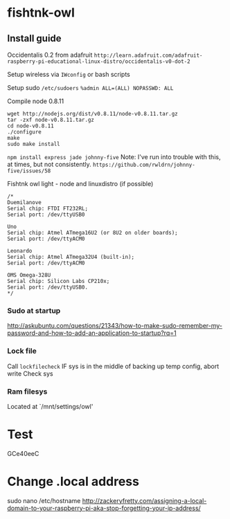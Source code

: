 fishtnk-owl
===========

## Install guide
Occidentalis 0.2 from adafruit `http://learn.adafruit.com/adafruit-raspberry-pi-educational-linux-distro/occidentalis-v0-dot-2`

Setup wireless via `IWconfig` or bash scripts

Setup sudo `/etc/sudoers`
`%admin ALL=(ALL) NOPASSWD: ALL`

Compile node 0.8.11
```
wget http://nodejs.org/dist/v0.8.11/node-v0.8.11.tar.gz
tar -zxf node-v0.8.11.tar.gz
cd node-v0.8.11
./configure
make
sudo make install
```

`npm install express jade johnny-five`
Note: I've run into trouble with this, at times, but not consistently.
`https://github.com/rwldrn/johnny-five/issues/58`


Fishtnk owl light - node and linuxdistro (if possible)

```
/*
Duemilanove
Serial chip: FTDI FT232RL;
Serial port: /dev/ttyUSB0

Uno
Serial chip: Atmel ATmega16U2 (or 8U2 on older boards); 
Serial port: /dev/ttyACM0

Leonardo
Serial chip: Atmel ATmega32U4 (built-in); 
Serial port: /dev/ttyACM0

OMS Omega-328U
Serial chip: Silicon Labs CP210x; 
Serial port: /dev/ttyUSB0.
*/
```

### Sudo at startup
http://askubuntu.com/questions/21343/how-to-make-sudo-remember-my-password-and-how-to-add-an-application-to-startup?rq=1


### Lock file
Call `lockfilecheck`
IF sys is in the middle of backing up temp config, abort write
Check sys


### Ram filesys
Located at `/mnt/settings/owl'

# Test
GCe40eeC

# Change .local address

sudo nano /etc/hostname
http://zackeryfretty.com/assigning-a-local-domain-to-your-raspberry-pi-aka-stop-forgetting-your-ip-address/